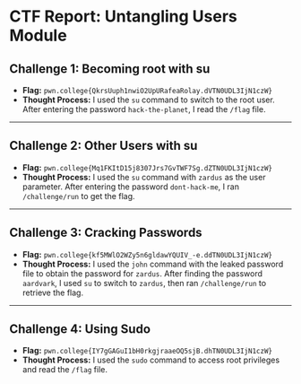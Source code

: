 # CTF Report: Untangling Users Module

## Challenge 1: Becoming root with su
- **Flag:** `pwn.college{QkrsUuph1nwiO2UpURafeaRolay.dVTN0UDL3IjN1czW}`
- **Thought Process:** I used the `su` command to switch to the root user. After entering the password `hack-the-planet`, I read the `/flag` file.

---

## Challenge 2: Other Users with su
- **Flag:** `pwn.college{Mq1FKItD15j8307Jrs7GvTWF7Sg.dZTN0UDL3IjN1czW}`
- **Thought Process:** I used the `su` command with `zardus` as the user parameter. After entering the password `dont-hack-me`, I ran `/challenge/run` to get the flag.

---

## Challenge 3: Cracking Passwords
- **Flag:** `pwn.college{kf5MWlO2WZy5n6gldawYQUIV_-e.ddTN0UDL3IjN1czW}`
- **Thought Process:** I used the `john` command with the leaked password file to obtain the password for `zardus`. After finding the password `aardvark`, I used `su` to switch to `zardus`, then ran `/challenge/run` to retrieve the flag.

---

## Challenge 4: Using Sudo
- **Flag:** `pwn.college{IY7gGAGuI1bH0rkgjraaeOQ5sjB.dhTN0UDL3IjN1czW}`
- **Thought Process:** I used the `sudo` command to access root privileges and read the `/flag` file.
